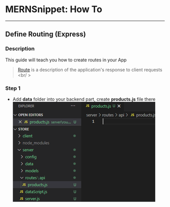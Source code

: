 # MERNSnippet: How To
---
## Define Routing (Express)

### Description
This guide will teach you how to create routes in your App <br />
> [Route](http://expressjs.com/en/starter/basic-routing.html) is a description of the application's response to client requests <br/ >

### Step 1
- Add **data** folder into your backend part, create **products.js** file there<br/>
  ![1](img/1.png) <br />
